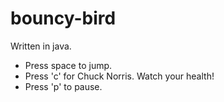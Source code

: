 # bouncy-bird

Written in java.
* Press space to jump.
* Press 'c' for Chuck Norris. Watch your health!
* Press 'p' to pause.
